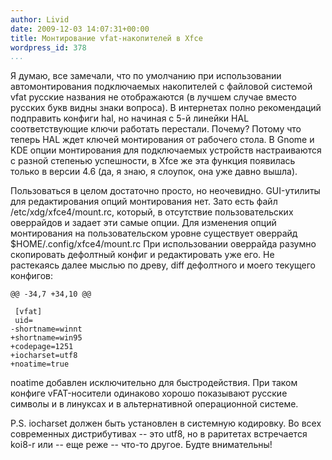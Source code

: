 ```yaml
---
author: Livid
date: 2009-12-03 14:07:31+00:00
title: Монтирование vfat-накопителей в Xfce
wordpress_id: 378
...
```


Я думаю, все замечали, что по умолчанию при использовании
автомонтирования подключаемых накопителей с файловой системой vfat
русские названия не отображаются (в лучшем случае вместо русских букв
видны знаки вопроса).
В интернетах полно рекомендаций подправить конфиги hal, но начиная с 5-й
линейки HAL соответствующие ключи работать перестали. Почему? Потому что
теперь HAL ждет ключей монтирования от рабочего стола. В Gnome и KDE
опции монтирования для подключаемых устройств настраиваются с разной
степенью успешности, в Xfce же эта функция появилась только в версии 4.6
(да, я знаю, я слоупок, она уже давно вышла).

<!--more-->


Пользоваться в целом достаточно просто, но неочевидно. GUI-утилиты для
редактирования опций монтирования нет. Зато есть файл
/etc/xdg/xfce4/mount.rc, который, в отсутствие пользовательских
оверрайдов и задает эти самые опции.
Для изменения опций монтирования на пользовательском уровне существует
оверрайд \$HOME/.config/xfce4/mount.rc
При использовании оверрайда разумно скопировать дефолтный конфиг и
редактировать уже его.
Не растекаясь далее мыслью по древу, diff дефолтного и моего текущего
конфигов:

    @@ -34,7 +34,10 @@
     
     [vfat]
     uid=
    -shortname=winnt
    +shortname=win95
    +codepage=1251
    +iocharset=utf8
    +noatime=true


noatime добавлен исключительно для быстродействия.
При таком конфиге vFAT-носители одинаково хорошо показывают русские
символы и в линуксах и в альтернативной операционной системе.

P.S. iocharset должен быть установлен в системную кодировку. Во всех
современных дистрибутивах -- это utf8, но в раритетах встречается koi8-r
или -- еще реже -- что-то другое. Будте внимательны!
